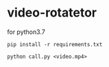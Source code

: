 # video-rotatetor

for python3.7

```
pip install -r requirements.txt

python call.py <video.mp4>

```
